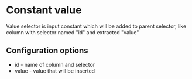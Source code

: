 # Constant value

Value selector is input constant which will be added to parent selector, like column with selector named "id" and extracted "value"

## Configuration options

-   id - name of column and selector
-   value - value that will be inserted
